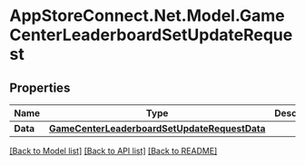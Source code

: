 # AppStoreConnect.Net.Model.GameCenterLeaderboardSetUpdateRequest

## Properties

Name | Type | Description | Notes
------------ | ------------- | ------------- | -------------
**Data** | [**GameCenterLeaderboardSetUpdateRequestData**](GameCenterLeaderboardSetUpdateRequestData.md) |  | 

[[Back to Model list]](../README.md#documentation-for-models) [[Back to API list]](../README.md#documentation-for-api-endpoints) [[Back to README]](../README.md)

